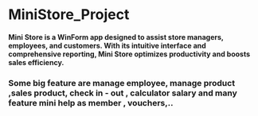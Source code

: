 # MiniStore_Project
#### Mini Store is a WinForm app designed to assist store managers, employees, and customers.  With its intuitive interface and comprehensive reporting, Mini Store optimizes productivity and boosts sales efficiency.
### Some big feature are manage employee, manage product ,sales product, check in - out , calculator salary and many feature mini help as member , vouchers,..
